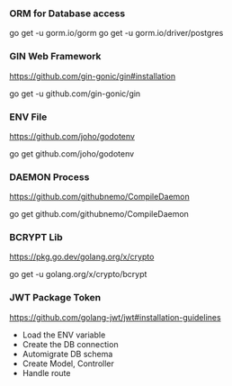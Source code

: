 ### ORM for Database access

go get -u gorm.io/gorm
go get -u gorm.io/driver/postgres   

### GIN Web Framework

https://github.com/gin-gonic/gin#installation

go get -u github.com/gin-gonic/gin

### ENV File
https://github.com/joho/godotenv

go get github.com/joho/godotenv

### DAEMON Process

https://github.com/githubnemo/CompileDaemon

go get github.com/githubnemo/CompileDaemon

### BCRYPT Lib

https://pkg.go.dev/golang.org/x/crypto

go get -u golang.org/x/crypto/bcrypt

### JWT Package Token

https://github.com/golang-jwt/jwt#installation-guidelines


- Load the ENV variable
- Create the DB connection
- Automigrate DB schema
- Create Model, Controller
- Handle route
